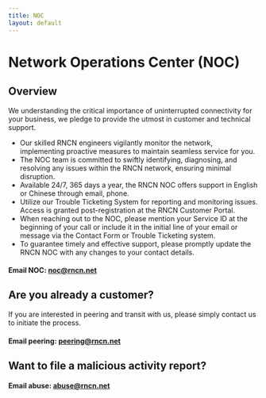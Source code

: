 ```yaml
---
title: NOC
layout: default
---
```


# Network Operations Center (NOC)
## Overview

We understanding the critical importance of uninterrupted connectivity for your business, we pledge to provide the utmost in customer and technical support.

- Our skilled RNCN engineers vigilantly monitor the network, implementing proactive measures to maintain seamless service for you.
- The NOC team is committed to swiftly identifying, diagnosing, and resolving any issues within the RNCN network, ensuring minimal disruption.
- Available 24/7, 365 days a year, the RNCN NOC offers support in English or Chinese through email, phone.
- Utilize our Trouble Ticketing System for reporting and monitoring issues. Access is granted post-registration at the RNCN Customer Portal.
- When reaching out to the NOC, please mention your Service ID at the beginning of your call or include it in the initial line of your email or message via the Contact Form or Trouble Ticketing system.
- To guarantee timely and effective support, please promptly update the RNCN NOC with any changes to your contact details.

#### Email NOC: noc@rncn.net
##  Are you already a customer?
If you are interested in peering and transit with us, please simply contact us to initiate the process.
#### Email peering: peering@rncn.net

## Want to file a malicious activity report?
#### Email abuse: abuse@rncn.net
